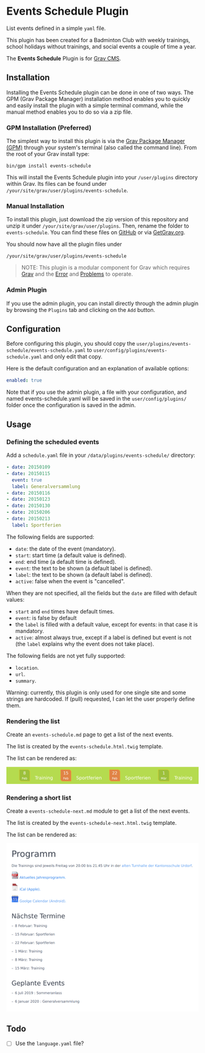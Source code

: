 # Events Schedule Plugin

List events defined in a simple `yaml` file.

This plugin has been created for a Badminton Club with weekly trainings, school holidays without trainings, and social events a couple of time a year.

The **Events Schedule** Plugin is for [Grav CMS](http://github.com/getgrav/grav).

## Installation

Installing the Events Schedule plugin can be done in one of two ways. The GPM (Grav Package Manager) installation method enables you to quickly and easily install the plugin with a simple terminal command, while the manual method enables you to do so via a zip file.

### GPM Installation (Preferred)

The simplest way to install this plugin is via the [Grav Package Manager (GPM)](http://learn.getgrav.org/advanced/grav-gpm) through your system's terminal (also called the command line).  From the root of your Grav install type:

    bin/gpm install events-schedule

This will install the Events Schedule plugin into your `/user/plugins` directory within Grav. Its files can be found under `/your/site/grav/user/plugins/events-schedule`.

### Manual Installation

To install this plugin, just download the zip version of this repository and unzip it under `/your/site/grav/user/plugins`. Then, rename the folder to `events-schedule`. You can find these files on [GitHub](https://github.com/aoloe/grav-plugin-events-schedule) or via [GetGrav.org](http://getgrav.org/downloads/plugins#extras).

You should now have all the plugin files under

    /your/site/grav/user/plugins/events-schedule
	
> NOTE: This plugin is a modular component for Grav which requires [Grav](http://github.com/getgrav/grav) and the [Error](https://github.com/getgrav/grav-plugin-error) and [Problems](https://github.com/getgrav/grav-plugin-problems) to operate.

### Admin Plugin

If you use the admin plugin, you can install directly through the admin plugin by browsing the `Plugins` tab and clicking on the `Add` button.

## Configuration

Before configuring this plugin, you should copy the `user/plugins/events-schedule/events-schedule.yaml` to `user/config/plugins/events-schedule.yaml` and only edit that copy.

Here is the default configuration and an explanation of available options:

```yaml
enabled: true
```

Note that if you use the admin plugin, a file with your configuration, and named events-schedule.yaml will be saved in the `user/config/plugins/` folder once the configuration is saved in the admin.

## Usage

### Defining the scheduled events

Add a `schedule.yaml` file in your `/data/plugins/events-schedule/` directory: 

```yaml
- date: 20150109
- date: 20150115
  event: true
  label: Generalversammlung
- date: 20150116
- date: 20150123
- date: 20150130
- date: 20150206
- date: 20150213
  label: Sportferien
```

The following fields are supported:

- `date`: the date of the event (mandatory).
- `start`: start time (a default value is defined).
- `end`: end time (a default time is defined).
- `event`: the text to be shown (a default label is defined).
- `label`: the text to be shown (a default label is defined).
- `active`: false when the event is "cancelled".

When they are not specified, all the fields but the `date` are filled with default values:

- `start` and `end` times have default times.
- `event`: is false by default
- the `label` is filled with a default value, except for events: in that case it is mandatory.
- `active`: almost always true, except if a label is defined but event is not (the `label` explains why the event does not take place).

The following fields are not yet fully supported:

- `location`.
- `url`.
- `summary`.

Warning: currently, this plugin is only used for one single site and some strings are hardcoded. If (pull) requested, I can let the user properly define them.

### Rendering  the list

Create an `events-schedule.md` page to  get a list of the next events.

The list is created by the `events-schedule.html.twig` template.

The list can be rendered as:

![Short list of next events](resources/events-next.png)

### Rendering a short list


Create a `events-schedule-next.md` module to  get a list of the next events.

The list is created by the `events-schedule-next.html.twig` template.

The list can be rendered as:

![list of events](resources/events.png)

## Todo

- [ ] Use the `language.yaml` file?
